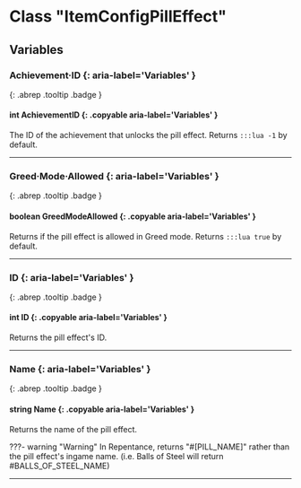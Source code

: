 # Class "ItemConfigPillEffect"
## Variables
### Achievement·ID {: aria-label='Variables' }
[ ](#){: .abrep .tooltip .badge }
#### int AchievementID  {: .copyable aria-label='Variables' }

The ID of the achievement that unlocks the pill effect. Returns ``:::lua -1`` by default.
___
### Greed·Mode·Allowed {: aria-label='Variables' }
[ ](#){: .abrep .tooltip .badge }
#### boolean GreedModeAllowed  {: .copyable aria-label='Variables' }

Returns if the pill effect is allowed in Greed mode. Returns ``:::lua true`` by default.
___
### ID {: aria-label='Variables' }
[ ](#){: .abrep .tooltip .badge }
#### int ID  {: .copyable aria-label='Variables' }

Returns the pill effect's ID.
___
### Name {: aria-label='Variables' }
[ ](#){: .abrep .tooltip .badge }
#### string Name  {: .copyable aria-label='Variables' }

Returns the name of the pill effect.

???- warning "Warning"
    In Repentance, returns "#[PILL_NAME]" rather than the pill effect's ingame name. (i.e. Balls of Steel will return #BALLS_OF_STEEL_NAME) 
___
